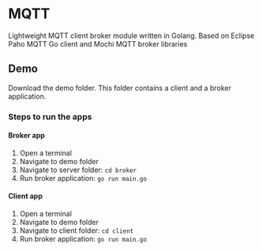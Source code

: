 # MQTT

Lightweight MQTT client broker module written in Golang.
Based on Eclipse Paho MQTT Go client and Mochi MQTT broker libraries

## Demo

Download the demo folder. This folder contains a client and a broker application.

### Steps to run the apps
#### Broker app
1. Open a terminal
2. Navigate to demo folder
3. Navigate to server folder: `cd broker`
4. Run broker application: `go run main.go`

#### Client app
1. Open a terminal
2. Navigate to demo folder
3. Navigate to client folder: `cd client`
4. Run broker application: `go run main.go`